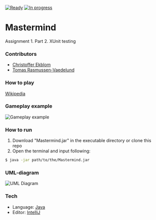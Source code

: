 [![Ready](https://badge.waffle.io/sticky4loop/2DV610-A1.2.svg?label=ready&title=Ready)](http://waffle.io/sticky4loop/2DV610-A1.2)
[![In progress](https://badge.waffle.io/sticky4loop/2DV610-A1.2.svg?label=in%20progress&title=In%20progress)](http://waffle.io/sticky4loop/2DV610-A1.2)

# Mastermind

Assignment 1. Part 2. XUnit testing

### Contributors

* [Christoffer Ekblom](https://github.com/sticky4loop)
* [Tomas Rasmussen-Vaedelund](https://github.com/tr222cj)

### How to play
[Wikipedia]

### Gameplay example
![Gameplay example](https://github.com/sticky4loop/2DV610-A1/blob/master/instructions/gameplay.gif?raw=true)

### How to run
1. Download "Mastermind.jar" in the executable directory or clone this repo
2. Open the terminal and input following:

```sh
$ java -jar path/to/the/Mastermind.jar
```

### UML-diagram
![UML Diagram](https://github.com/sticky4loop/2DV610-A1/blob/master/docs/MasterMind-ClassDiagram.png?raw=true)

### Tech
* Language: [Java]
* Editor: [IntelliJ]

[Wikipedia]: <https://en.wikipedia.org/wiki/Mastermind_(board_game)>
[Java]: <https://docs.oracle.com/javase/tutorial/>
[IntelliJ]: <https://www.jetbrains.com/idea/>
